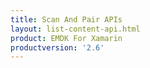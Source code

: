 ```yaml
---
title: Scan And Pair APIs
layout: list-content-api.html
product: EMDK For Xamarin
productversion: '2.6'
---
```

















